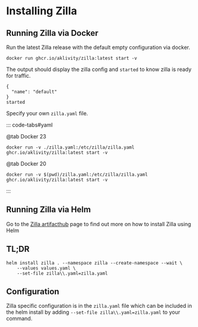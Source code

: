 # Installing Zilla

## Running Zilla via Docker

Run the latest Zilla release with the default empty configuration via docker.

```bash:no-line-numbers
docker run ghcr.io/aklivity/zilla:latest start -v
```

The output should display the zilla config and `started` to know zilla is ready for traffic.

```bash:no-line-numbers
{
  "name": "default"
}
started
```

Specify your own `zilla.yaml` file.

::: code-tabs#yaml

@tab Docker 23

```bash:no-line-numbers
docker run -v ./zilla.yaml:/etc/zilla/zilla.yaml ghcr.io/aklivity/zilla:latest start -v
```

@tab Docker 20

```bash:no-line-numbers
docker run -v $(pwd)/zilla.yaml:/etc/zilla/zilla.yaml ghcr.io/aklivity/zilla:latest start -v
```

:::

## Running Zilla via Helm

Go to the [Zilla artifacthub](https://artifacthub.io/) page to find out more on how to install Zilla using Helm

## TL;DR

```shell
helm install zilla . --namespace zilla --create-namespace --wait \
    --values values.yaml \
    --set-file zilla\\.yaml=zilla.yaml
```

## Configuration

Zilla specific configuration is in the `zilla.yaml` file which can be included in the helm install by adding `--set-file zilla\\.yaml=zilla.yaml` to your command.
